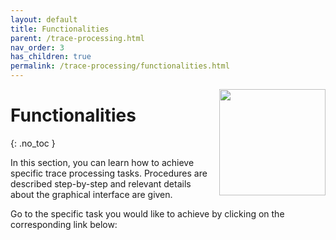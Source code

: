 ```yaml
---
layout: default
title: Functionalities
parent: /trace-processing.html
nav_order: 3
has_children: true
permalink: /trace-processing/functionalities.html
---
```


<img src="../assets/images/logos/logo-trace-processing_400px.png" width="170" style="float:right; margin-left: 15px;"/>

# Functionalities
{: .no_toc }

In this section, you can learn how to achieve specific trace processing tasks.
Procedures are described step-by-step and relevant details about the graphical interface are given.

Go to the specific task you would like to achieve by clicking on the corresponding link below: